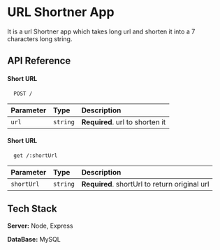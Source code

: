 
# URL Shortner App

It is a url Shortner app which takes long url and shorten it into a 7 characters long string.

## API Reference

#### Short URL

```http
  POST /
```

| Parameter | Type     | Description                       |
| :-------- | :------- | :-------------------------------- |
| `url`     | `string` | **Required**. url to shorten it |

#### Short URL

```http
  get /:shortUrl
```

| Parameter | Type     | Description                       |
| :-------- | :------- | :-------------------------------- |
| `shortUrl`     | `string` | **Required**. shortUrl to return original url |


## Tech Stack

**Server:** Node, Express

**DataBase:** MySQL

